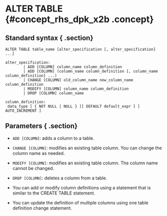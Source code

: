 # ALTER TABLE {#concept_rhs_dpk_x2b .concept}

## Standard syntax { .section}

```
ALTER TABLE table_name [alter_specification [, alter_specification] ...]

alter_specification:
        | ADD [COLUMN] column_name column_definition
        | ADD [COLUMN] (column_name column_definition [, column_name column_definition] ...)
        | CHANGE [COLUMN] old_column_name new_column_name column_definition
        | MODIFY [COLUMN] column_name column_definition
        | DROP [COLUMN] column_name

column_definition:
 data_type [ { NOT NULL | NULL } ][ DEFAULT default_expr ] [ AUTO_INCREMENT ]

```

## Parameters { .section}

-   `ADD [COLUMN]`: adds a column to a table.

-   `CHANGE [COLUMN]`: modifies an existing table column. You can change the column name as needed.

-   `MODIFY [COLUMN]`: modifies an existing table column. The column name cannot be changed.

-   `DROP [COLUMN]`: deletes a column from a table.

-   You can add or modify column definitions using a statement that is similar to the CREATE TABLE statement.

-   You can update the definition of multiple columns using one table definition change statement.


